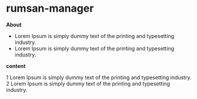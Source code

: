 # rumsan-manager

**About**

- Lorem Ipsum is simply dummy text of the printing and typesetting industry. 
- Lorem Ipsum is simply dummy text of the printing and typesetting industry. 

**content**

1 Lorem Ipsum is simply dummy text of the printing and typesetting industry. 
2 Lorem Ipsum is simply dummy text of the printing and typesetting industry. 
